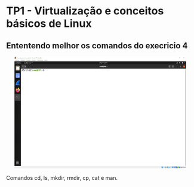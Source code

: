 # TP1 - Virtualização e conceitos básicos de Linux

## Ententendo melhor os comandos do execricio 4

<p align="center">
  <img width="460" height="300" src="Gif/Ex4_part2.gif">
  <figcaption> Comandos cd, ls, mkdir, rmdir, cp, cat e man.</figcaption>
</p>
